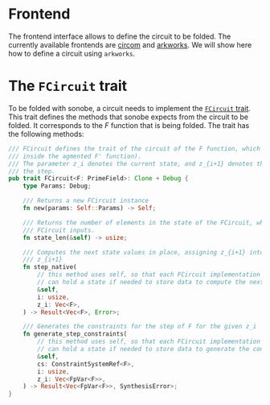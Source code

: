 # Frontend

The frontend interface allows to define the circuit to be folded. The currently available frontends are [circom](https://github.com/iden3/circom) and [arkworks](https://github.com/arkworks-rs/r1cs-std). We will show here how to define a circuit using `arkworks`.

# The `FCircuit` trait

To be folded with sonobe, a circuit needs to implement the [`FCircuit` trait](https://github.com/privacy-scaling-explorations/sonobe/blob/main/sonobe/src/frontend/mod.rs). This trait defines the methods that sonobe expects from the circuit to be folded. It corresponds to the $F$ function that is being folded. The trait has the following methods:

```rust
/// FCircuit defines the trait of the circuit of the F function, which is the one being folded (ie.
/// inside the agmented F' function).
/// The parameter z_i denotes the current state, and z_{i+1} denotes the next state after applying
/// the step.
pub trait FCircuit<F: PrimeField>: Clone + Debug {
    type Params: Debug;

    /// Returns a new FCircuit instance
    fn new(params: Self::Params) -> Self;

    /// Returns the number of elements in the state of the FCircuit, which corresponds to the
    /// FCircuit inputs.
    fn state_len(&self) -> usize;

    /// Computes the next state values in place, assigning z_{i+1} into z_i, and computing the new
    /// z_{i+1}
    fn step_native(
        // this method uses self, so that each FCircuit implementation (and different frontends)
        // can hold a state if needed to store data to compute the next state.
        &self,
        i: usize,
        z_i: Vec<F>,
    ) -> Result<Vec<F>, Error>;

    /// Generates the constraints for the step of F for the given z_i
    fn generate_step_constraints(
        // this method uses self, so that each FCircuit implementation (and different frontends)
        // can hold a state if needed to store data to generate the constraints.
        &self,
        cs: ConstraintSystemRef<F>,
        i: usize,
        z_i: Vec<FpVar<F>>,
    ) -> Result<Vec<FpVar<F>>, SynthesisError>;
}
```

